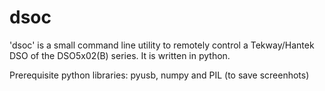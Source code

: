 dsoc
====

'dsoc' is a small command line utility to remotely control a Tekway/Hantek DSO
of the DSO5x02(B) series. It is written in python.

Prerequisite python libraries: pyusb, numpy and PIL (to save screenhots)